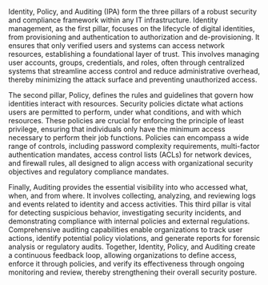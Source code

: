 Identity, Policy, and Auditing (IPA) form the three pillars of a robust security and compliance framework within any IT infrastructure. Identity management, as the first pillar, focuses on the lifecycle of digital identities, from provisioning and authentication to authorization and de-provisioning. It ensures that only verified users and systems can access network resources, establishing a foundational layer of trust. This involves managing user accounts, groups, credentials, and roles, often through centralized systems that streamline access control and reduce administrative overhead, thereby minimizing the attack surface and preventing unauthorized access.

The second pillar, Policy, defines the rules and guidelines that govern how identities interact with resources. Security policies dictate what actions users are permitted to perform, under what conditions, and with which resources. These policies are crucial for enforcing the principle of least privilege, ensuring that individuals only have the minimum access necessary to perform their job functions. Policies can encompass a wide range of controls, including password complexity requirements, multi-factor authentication mandates, access control lists (ACLs) for network devices, and firewall rules, all designed to align access with organizational security objectives and regulatory compliance mandates.

Finally, Auditing provides the essential visibility into who accessed what, when, and from where. It involves collecting, analyzing, and reviewing logs and events related to identity and access activities. This third pillar is vital for detecting suspicious behavior, investigating security incidents, and demonstrating compliance with internal policies and external regulations. Comprehensive auditing capabilities enable organizations to track user actions, identify potential policy violations, and generate reports for forensic analysis or regulatory audits. Together, Identity, Policy, and Auditing create a continuous feedback loop, allowing organizations to define access, enforce it through policies, and verify its effectiveness through ongoing monitoring and review, thereby strengthening their overall security posture.